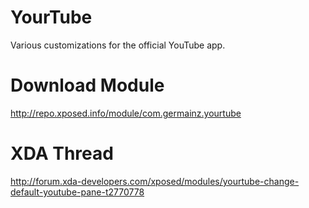 YourTube
=========
Various customizations for the official YouTube app.

Download Module
===============
http://repo.xposed.info/module/com.germainz.yourtube

XDA Thread
==========
http://forum.xda-developers.com/xposed/modules/yourtube-change-default-youtube-pane-t2770778
